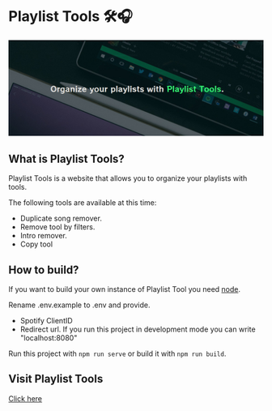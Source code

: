 # Playlist Tools 🛠️🎧

![Playlist Tools](.github/cover.jpg)

## What is Playlist Tools?

Playlist Tools is a website that allows you to organize your playlists with tools.

The following tools are available at this time:

-   Duplicate song remover.
-   Remove tool by filters.
-   Intro remover.
-   Copy tool

## How to build?

If you want to build your own instance of Playlist Tool you need [node](https://nodejs.dev/).

Rename .env.example to .env and provide.

-   Spotify ClientID
-   Redirect url. If you run this project in development mode you can write "localhost:8080"

Run this project with
`npm run serve`
or build it with
`npm run build`.

## Visit Playlist Tools

[Click here](https://pawl0wski.github.io/Playlist-Tools/)

